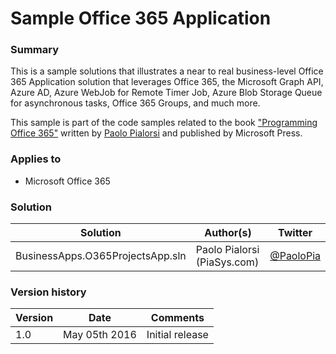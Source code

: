 # Sample Office 365 Application

### Summary ###
This is a sample solutions that illustrates a near to real business-level Office 365 Application
solution that leverages Office 365, the Microsoft Graph API, Azure AD, Azure WebJob for Remote Timer Job,
Azure Blob Storage Queue for asynchronous tasks, Office 365 Groups, and much more.

This sample is part of the code samples related to the book ["Programming Office 365"](https://www.microsoftpressstore.com/store/programming-microsoft-office-365-includes-current-book-9781509300914) written by [Paolo Pialorsi](https://twitter.com/PaoloPia) and published by Microsoft Press.

### Applies to ###
-  Microsoft Office 365

### Solution ###
Solution | Author(s) | Twitter
---------|-----------|--------
BusinessApps.O365ProjectsApp.sln | Paolo Pialorsi (PiaSys.com) | [@PaoloPia](https://twitter.com/PaoloPia)

### Version history ###
Version  | Date | Comments
---------| -----| --------
1.0  | May 05th 2016 | Initial release
